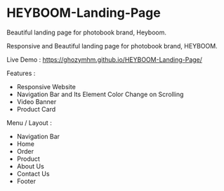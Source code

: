 # HEYBOOM-Landing-Page
Beautiful landing page for photobook brand, Heyboom.

Responsive and Beautiful landing page for photobook brand, HEYBOOM.

Live Demo : https://ghozymhm.github.io/HEYBOOM-Landing-Page/

Features :

- Responsive Website
- Navigation Bar and Its Element Color Change on Scrolling
- Video Banner
- Product Card


Menu / Layout :

- Navigation Bar
- Home
- Order
- Product
- About Us
- Contact Us
- Footer
